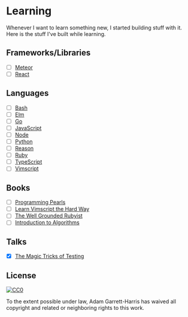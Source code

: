 # Learning

Whenever I want to learn something new, I started building stuff with it. Here is the stuff I've built while learning.

## Frameworks/Libraries

- [ ] [Meteor](/meteor)
- [ ] [React](/react)

## Languages

- [ ] [Bash](/bash)
- [ ] [Elm](/elm)
- [ ] [Go](/go)
- [ ] [JavaScript](/javascript)
- [ ] [Node](/node)
- [ ] [Python](/python)
- [ ] [Reason](/reason)
- [ ] [Ruby](/ruby)
- [ ] [TypeScript](/typescript)
- [ ] [Vimscript](/vimscript)

## Books

- [ ] [Programming Pearls](/general/book-programming-pearls)
- [ ] [Learn Vimscript the Hard Way](/vimscript/vimscript-the-hard-way)
- [ ] [The Well Grounded Rubyist](/ruby/4-well-grounded-rubyist)
- [ ] [Introduction to Algorithms](/general/introduction-to-algorithms)

## Talks

- [x] [The Magic Tricks of Testing](/ruby/3-magic-tricks-of-testing)

## License

[![CC0](https://i.creativecommons.org/p/zero/1.0/88x31.png)](https://creativecommons.org/publicdomain/zero/1.0/)

To the extent possible under law, Adam Garrett-Harris has waived all copyright and related or neighboring rights to this work.
